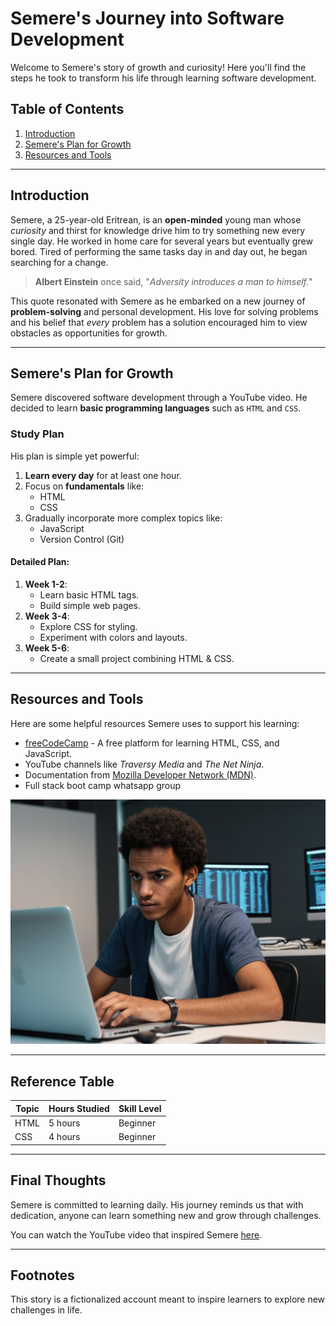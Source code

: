 # Semere's Journey into Software Development

Welcome to Semere's story of growth and curiosity! Here you'll find the steps he took to transform his life through learning software development.

## Table of Contents
1. [Introduction](#introduction)
2. [Semere's Plan for Growth](#semeres-plan-for-growth)
3. [Resources and Tools](#resources-and-tools)

---

## Introduction

Semere, a 25-year-old Eritrean, is an **open-minded** young man whose *curiosity* and thirst for knowledge drive him to try something new every single day. He worked in home care for several years but eventually grew bored. Tired of performing the same tasks day in and day out, he began searching for a change.

> **Albert Einstein** once said, "_Adversity introduces a man to himself._" 

This quote resonated with Semere as he embarked on a new journey of **problem-solving** and personal development. His love for solving problems and his belief that _every_ problem has a solution encouraged him to view obstacles as opportunities for growth.

---

## Semere's Plan for Growth

Semere discovered software development through a YouTube video. He decided to learn **basic programming languages** such as `HTML` and `CSS`.

### Study Plan

His plan is simple yet powerful:

1. **Learn every day** for at least one hour.
2. Focus on **fundamentals** like:
   - HTML
   - CSS
3. Gradually incorporate more complex topics like:
   - JavaScript
   - Version Control (Git)
   
#### Detailed Plan:

1. **Week 1-2**:
   - Learn basic HTML tags.
   - Build simple web pages.
2. **Week 3-4**:
   - Explore CSS for styling.
   - Experiment with colors and layouts.
3. **Week 5-6**:
   - Create a small project combining HTML & CSS.

---

## Resources and Tools

Here are some helpful resources Semere uses to support his learning:

- [freeCodeCamp](https://www.freecodecamp.org/) - A free platform for learning HTML, CSS, and JavaScript.
- YouTube channels like *Traversy Media* and *The Net Ninja*.
- Documentation from [Mozilla Developer Network (MDN)](https://developer.mozilla.org/).
- Full stack boot camp whatsapp group 

![Coding on a Laptop](images/smura.png) 


---

## Reference Table

| Topic | Hours Studied | Skill Level |
| ----- | ------------- | ----------- |
| HTML  | 5 hours       | Beginner    |
| CSS   | 4 hours       | Beginner    |

---

## Final Thoughts

Semere is committed to learning daily. His journey reminds us that with dedication, anyone can learn something new and grow through challenges.

You can watch the YouTube video that inspired Semere [here](https://youtu.be/WR1ydijTx5E?si=bqwRyxVjveBVFFcu).

---

## Footnotes

This story is a fictionalized account meant to inspire learners to explore new challenges in life. 